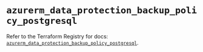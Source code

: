# `azurerm_data_protection_backup_policy_postgresql`

Refer to the Terraform Registry for docs: [`azurerm_data_protection_backup_policy_postgresql`](https://registry.terraform.io/providers/hashicorp/azurerm/4.26.0/docs/resources/data_protection_backup_policy_postgresql).
